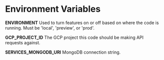 # Environment Variables

**ENVIRONMENT**
Used to turn features on or off based on where the code is running.
Must be 'local', 'preview', or 'prod'.

**GCP_PROJECT_ID**
The GCP project this code should be making API requests against.

**SERVICES_MONGODB_URI**
MongoDB connection string.
